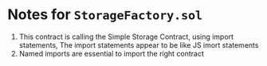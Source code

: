 # Notes for `StorageFactory.sol`

1. This contract is calling the Simple Storage Contract, using import statements, The import statements appear to be like JS imort statements
2. Named imports are essential to import the right contract
